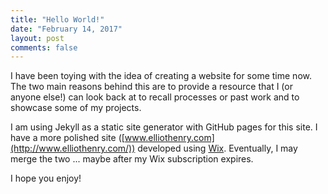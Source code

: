```yaml
---
title: "Hello World!"
date: "February 14, 2017"
layout: post
comments: false
---
```




I have been toying with the idea of creating a website for some time now. The two main reasons behind this are to provide a resource that I (or anyone else!) can look back at to recall processes or past work and to showcase some of my projects.

I am using Jekyll as a static site generator with GitHub pages for this site. I have a more polished site ([www.elliothenry.com](http://www.elliothenry.com/)) developed using [Wix](http://www.wix.com/). Eventually, I may merge the two ... maybe after my Wix subscription expires.

I hope you enjoy!
